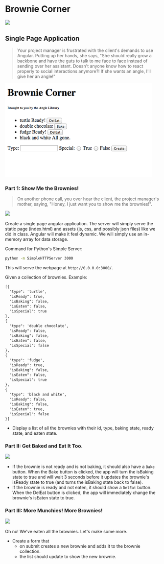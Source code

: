 # Brownie Corner

![](http://farm3.static.flickr.com/2726/4434840017_2ccb3aff4a.jpg)

## Single Page Application

> Your project manager is frustrated with the client's demands to use Angular. Putting up her hands, she says, "She should really grow a backbone and have the guts to talk to me face to face instead of sending over her assistant. Doesn't anyone know how to react properly to social interactions anymore?! If she wants an angle, I'll give her an angle!"

![](brownie_tracker.png)

### Part 1: Show Me the Brownies!

> On another phone call, you over hear the client, the project manager's mother, saying, "Honey, I just want you to show me the brownies!".

![](http://gourmandelle.com/wp-content/uploads/2014/02/Skinny-Brownies.jpg)

Create a single page angular application. The server will simply serve the static page (index.html) and assets (js, css, and possibly json files) like we did in class. Angular will make it feel dynamic. We will simply use an in-memory array for data storage.

Command for Python's Simple Server:
```bash
python -m SimpleHTTPServer 3000
```
This will serve the webpage at `http://0.0.0.0:3000/`.

Given a collection of brownies.
Example:
```
[{
  "type": 'turtle',
  "isReady": true,
  "isBaking": false,
  "isEaten": false,
  "isSpecial": true
},
{
  "type": 'double chocolate',
  "isReady": false,
  "isBaking": false,
  "isEaten": false,
  "isSpecial": false
},
{
  "type": 'fudge',
  "isReady": true,
  "isBaking": false,
  "isEaten": false,
  "isSpecial": true
},
{
  "type": 'black and white',
  "isReady": false,
  "isBaking": false,
  "isEaten": true,
  "isSpecial": false
}]
```

- Display a list of all the brownies with their id, type, baking state, ready state, and eaten state.

### Part II: Get Baked and Eat It Too.

![](http://carrotsncake.com/wp-content/uploads/2009/11/Perfect-Brownie-Treats.jpg)

- If the brownie is not ready and is not baking, it should also have a `Bake` button. When the Bake button is clicked, the app will turn the isBaking state to true and will wait 3 seconds before it updates the brownie's isReady state to true (and turns the isBaking state back to false).
- If the brownie is ready and not eaten, it should show a `DelEat` button. When the DelEat button is clicked, the app will immediately change the brownie's isEaten state to true.

### Part III: More Munchies! More Brownies!

![](http://www.jessicacollins.tv/wp-content/uploads/2012/02/DSC_0460.jpg)

Oh no! We've eaten all the brownies. Let's make some more.

- Create a form that
    - on submit creates a new brownie and adds it to the brownie collection.
    - the list should update to show the new brownie.


